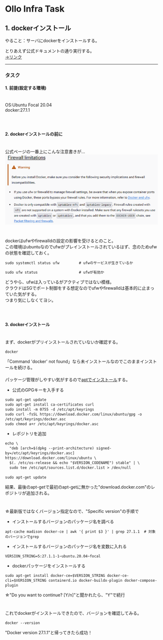 # Ollo Infra Task

## 1. dockerインストール
やること：サーバにdockerをインストールする。  
  
とりあえず公式ドキュメントの通り実行する。  
[→リンク](https://docs.docker.com/engine/install/ubuntu/)  
  

- - -
### タスク
#### 1. 前提(設定する環境)
　  
  OS:Ubuntu Focal 20.04  
  docker:27.1.1  
　  
　  
#### 2. dockerインストールの前に  
　  
公式ページの一番上にこんな注意書きが…  
![firewall warning](.\firewall-warning.png)  
　  
　  
dockerはufwやfirewalldの設定の影響を受けるとのこと。  
この環境はubuntuなのでufwがプレインストールされているはず、念のためufwの状態を確認しておく。　　

~~~shell:shell
sudo systemctl status ufw         # ufwのサービスが生きているか
~~~
~~~shell:shell
sudo ufw status                   # ufwが有効か
~~~

どうやら、ufwは入っているがアクティブではない模様。  
クラウドはSGでポート制御をする想定なのでufwやfirewalldは基本的に止まっていた気がする。  
つまり気にしなくてヨシ。  
　  
　  
#### 3. dockerインストール  
　  
まず、dockerがプリインストールされていないか確認する。  

~~~shell:shell
docker
~~~

「Command 'docker' not found」なら未インストールなのでこのままインストールを続ける。  
　  
パッケージ管理がしやすい気がするので[aptでインストール](https://docs.docker.com/engine/install/ubuntu/#install-using-the-repository)する。  
- 公式のGPGキーを入手する
~~~shell:shell
sudo apt-get update
sudo apt-get install ca-certificates curl
sudo install -m 0755 -d /etc/apt/keyrings
sudo curl -fsSL https://download.docker.com/linux/ubuntu/gpg -o /etc/apt/keyrings/docker.asc
sudo chmod a+r /etc/apt/keyrings/docker.asc
~~~
- レポジトリを追加
~~~shell:shell
echo \
  "deb [arch=$(dpkg --print-architecture) signed-by=/etc/apt/keyrings/docker.asc] https://download.docker.com/linux/ubuntu \
  $(. /etc/os-release && echo "$VERSION_CODENAME") stable" | \
  sudo tee /etc/apt/sources.list.d/docker.list > /dev/null

sudo apt-get update
~~~
結果、最後のapt-getで最初のapt-getに無かった"download.docker.com"のレポジトリが追加される。  
　  
　  
☆最新版ではなくバージョン指定なので、"Specific version"の手順で  
- インストールするバージョンのパッケージ名を調べる
~~~shell:shell
apt-cache madison docker-ce | awk '{ print $3 }' | grep 27.1.1  # 対象のバージョンでgrep
~~~
- インストールするバージョンのパッケージ名を変数に入れる
~~~shell:shell
VERSION_STRING=5:27.1.1-1~ubuntu.20.04~focal
~~~
- dockerパッケージをインストールする  
~~~shell:shell
sudo apt-get install docker-ce=$VERSION_STRING docker-ce-cli=$VERSION_STRING containerd.io docker-buildx-plugin docker-compose-plugin
~~~
☆"Do you want to continue? [Y/n]"と聞かれたら、"Y"で続行  
　  
　  
これでdockerがインストールできたので、バージョンを確認してみる。  
~~~shell:shell
docker --version
~~~
"Docker version 27.1.1"と帰ってきたら成功！
